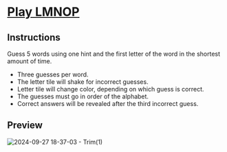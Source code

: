 # [Play LMNOP](https://lmnopgame.com)

## Instructions
Guess 5 words using one hint and the first letter of the word in the shortest amount of time.

- Three guesses per word.
- The letter tile will shake for incorrect guesses.
- Letter tile will change color, depending on which guess is correct.
- The guesses must go in order of the alphabet.
- Correct answers will be revealed after the third incorrect guess.

## Preview
![2024-09-27 18-37-03 - Trim(1)](https://github.com/user-attachments/assets/b041b422-f508-4aa8-97e4-50e0acfa19dc)
